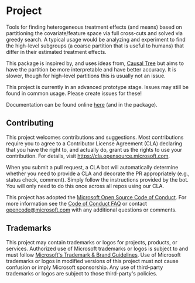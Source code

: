 # Project
Tools for finding heterogeneous treatment effects (and means) based on partitioning the covariate/feature space via full cross-cuts and solved via greedy search. A typical usage would be analyzing and experiment to find the high-level subgroups (a coarse partition that is useful to humans) that differ in their estimated treatment effects. 

This package is inspired by, and uses ideas from, [Causal Tree](https://github.com/susanathey/causalTree) but aims to have the partition be more interpretable and have better accuracy. It is slower, though for high-level partitions this is usually not an issue.

This project is currently in an advanced prototype stage. Issues may still be found in common usage. Please create issues for these!

Documentation can be found online [here](https://microsoft.github.io/CausalGrid/index.html) (and in the package).

## Contributing

This project welcomes contributions and suggestions.  Most contributions require you to agree to a
Contributor License Agreement (CLA) declaring that you have the right to, and actually do, grant us
the rights to use your contribution. For details, visit https://cla.opensource.microsoft.com.

When you submit a pull request, a CLA bot will automatically determine whether you need to provide
a CLA and decorate the PR appropriately (e.g., status check, comment). Simply follow the instructions
provided by the bot. You will only need to do this once across all repos using our CLA.

This project has adopted the [Microsoft Open Source Code of Conduct](https://opensource.microsoft.com/codeofconduct/).
For more information see the [Code of Conduct FAQ](https://opensource.microsoft.com/codeofconduct/faq/) or
contact [opencode@microsoft.com](mailto:opencode@microsoft.com) with any additional questions or comments.

## Trademarks

This project may contain trademarks or logos for projects, products, or services. Authorized use of Microsoft 
trademarks or logos is subject to and must follow 
[Microsoft's Trademark & Brand Guidelines](https://www.microsoft.com/en-us/legal/intellectualproperty/trademarks/usage/general).
Use of Microsoft trademarks or logos in modified versions of this project must not cause confusion or imply Microsoft sponsorship.
Any use of third-party trademarks or logos are subject to those third-party's policies.
